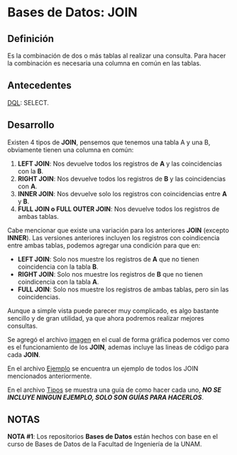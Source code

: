 # Bases de Datos: JOIN

Definición
--------------------------------------------------------------------------------------------------------------------------------------------------------
Es la combinación de dos o más tablas al realizar una consulta. Para hacer la combinación es necesaria una columna en común en las tablas.

Antecedentes
--------------------------------------------------------------------------------------------------------------------------------------------------------
[DQL](https://github.com/BarrigueteHector/Bases-de-Datos-DQL): SELECT.

Desarrollo
--------------------------------------------------------------------------------------------------------------------------------------------------------
Existen 4 tipos de **JOIN**, pensemos que tenemos una tabla A y una B, obviamente tienen una columna en común:

1. **LEFT JOIN**: Nos devuelve todos los registros de **A** y las coincidencias con la **B**.
2. **RIGHT JOIN**: Nos devuelve todos los registros de **B** y las coincidencias con **A**.
3. **INNER JOIN**: Nos devuelve solo los registros con coincidencias entre **A** y **B**.
4. **FULL JOIN o FULL OUTER JOIN**: Nos devuelve todos los registros de ambas tablas.

Cabe mencionar que existe una variación para los anteriores **JOIN** (excepto **INNER**). Las versiones anteriores incluyen los registros con coindicencia entre ambas tablas, podemos agregar una condición para que en:
- **LEFT JOIN**: Solo nos muestre los registros de **A** que no tienen coincidencia con la tabla **B**.
- **RIGHT JOIN**: Solo nos muestre los registros de **B** que no tienen coindicencia con la tabla **A**.
- **FULL JOIN**: Solo nos muestre los registros de ambas tablas, pero sin las coincidencias.

Aunque a simple vista puede parecer muy complicado, es algo bastante sencillo y de gran utilidad, ya que ahora podremos realizar mejores consultas.

Se agregó el archivo [imagen](https://github.com/BarrigueteHector/Bases-de-Datos-JOIN/blob/main/image.jpeg) en el cual de forma gráfica podemos ver como es el funcionamiento de los **JOIN**, ademas incluye las lineas de código para cada **JOIN**.

En el archivo [Ejemplo](https://github.com/BarrigueteHector/Bases-de-Datos-JOIN/blob/main/ejemplo.sql) se encuentra un ejemplo de todos los JOIN mencionados anteriormente.

En el archivo [Tipos](https://github.com/BarrigueteHector/Bases-de-Datos-JOIN/blob/main/tipos.sql) se muestra una guía de como hacer cada uno, ***NO SE INCLUYE NINGUN EJEMPLO, SOLO SON GUÍAS PARA HACERLOS***.

NOTAS
--------------------------------------------------------------------------------------------------------------------------------------------------------
**NOTA #1**: Los repositorios **Bases de Datos** están hechos con base en el curso de Bases de Datos de la Facultad de Ingeniería de la UNAM. 
